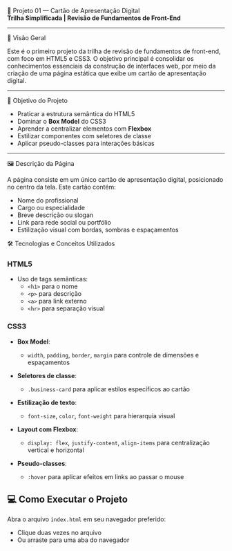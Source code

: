 💼 Projeto 01 — Cartão de Apresentação Digital  
**Trilha Simplificada | Revisão de Fundamentos de Front-End**

---

🚀 Visão Geral

Este é o primeiro projeto da trilha de revisão de fundamentos de front-end, com foco em HTML5 e CSS3. O objetivo principal é consolidar os conhecimentos essenciais da construção de interfaces web, por meio da criação de uma página estática que exibe um cartão de apresentação digital.

---

🎯 Objetivo do Projeto

- Praticar a estrutura semântica do HTML5
- Dominar o **Box Model** do CSS3
- Aprender a centralizar elementos com **Flexbox**
- Estilizar componentes com seletores de classe
- Aplicar pseudo-classes para interações básicas

---

🖼️ Descrição da Página

A página consiste em um único cartão de apresentação digital, posicionado no centro da tela. Este cartão contém:

- Nome do profissional
- Cargo ou especialidade
- Breve descrição ou slogan
- Link para rede social ou portfólio
- Estilização visual com bordas, sombras e espaçamentos


🛠️ Tecnologias e Conceitos Utilizados

### HTML5

- Uso de tags semânticas:  
  - `<h1>` para o nome  
  - `<p>` para descrição  
  - `<a>` para link externo  
  - `<hr>` para separação visual

### CSS3

- **Box Model**:  
  - `width`, `padding`, `border`, `margin` para controle de dimensões e espaçamentos

- **Seletores de classe**:  
  - `.business-card` para aplicar estilos específicos ao cartão

- **Estilização de texto**:  
  - `font-size`, `color`, `font-weight` para hierarquia visual

- **Layout com Flexbox**:  
  - `display: flex`, `justify-content`, `align-items` para centralização vertical e horizontal

- **Pseudo-classes**:  
  - `:hover` para aplicar efeitos em links ao passar o mouse

## 💻 Como Executar o Projeto

Abra o arquivo `index.html` em seu navegador preferido:
   - Clique duas vezes no arquivo  
   - Ou arraste para uma aba do navegador

